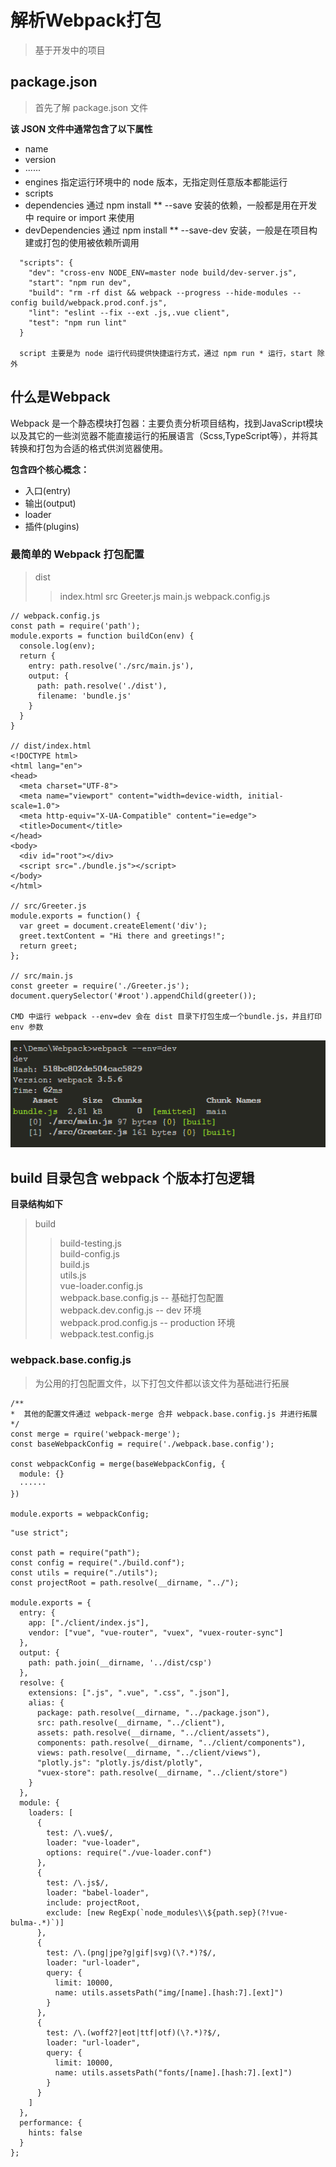 
# 解析Webpack打包
> 基于开发中的项目

## package.json
> 首先了解 package.json 文件

**该 JSON 文件中通常包含了以下属性**
* name
* version
* ······
* engines  指定运行环境中的 node 版本，无指定则任意版本都能运行
* scripts
* dependencies 通过 npm install ** --save 安装的依赖，一般都是用在开发中 require or import 来使用
* devDependencies 通过 npm install ** --save-dev 安装，一般是在项目构建或打包的使用被依赖所调用

```
  "scripts": {
    "dev": "cross-env NODE_ENV=master node build/dev-server.js",
    "start": "npm run dev",
    "build": "rm -rf dist && webpack --progress --hide-modules --config build/webpack.prod.conf.js",
    "lint": "eslint --fix --ext .js,.vue client",
    "test": "npm run lint"
  }

  script 主要是为 node 运行代码提供快捷运行方式，通过 npm run * 运行，start 除外
```

## 什么是Webpack
Webpack 是一个静态模块打包器：主要负责分析项目结构，找到JavaScript模块以及其它的一些浏览器不能直接运行的拓展语言（Scss,TypeScript等），并将其转换和打包为合适的格式供浏览器使用。

__包含四个核心概念：__

* 入口(entry)
* 输出(output)
* loader
* 插件(plugins)

### 最简单的 Webpack 打包配置

> dist
>> index.html
> src
>> Greeter.js
>> main.js
> webpack.config.js

```
// webpack.config.js
const path = require('path');
module.exports = function buildCon(env) {
  console.log(env);
  return {
    entry: path.resolve('./src/main.js'),
    output: {
      path: path.resolve('./dist'),
      filename: 'bundle.js'
    }
  }
}

// dist/index.html
<!DOCTYPE html>
<html lang="en">
<head>
  <meta charset="UTF-8">
  <meta name="viewport" content="width=device-width, initial-scale=1.0">
  <meta http-equiv="X-UA-Compatible" content="ie=edge">
  <title>Document</title>
</head>
<body>
  <div id="root"></div>
  <script src="./bundle.js"></script>
</body>
</html>

// src/Greeter.js
module.exports = function() {
  var greet = document.createElement('div');
  greet.textContent = "Hi there and greetings!";
  return greet;
};

// src/main.js
const greeter = require('./Greeter.js');
document.querySelector('#root').appendChild(greeter());

CMD 中运行 webpack --env=dev 会在 dist 目录下打包生成一个bundle.js，并且打印 env 参数
```
![alt](./images/20180126151111.png)

## build 目录包含 webpack 个版本打包逻辑

__目录结构如下__

> build             
>> build-testing.js     
>> build-config.js      
>> build.js       
>> utils.js        
>> vue-loader.config.js              
>> webpack.base.config.js -- 基础打包配置            
>> webpack.dev.config.js -- dev 环境             
>> webpack.prod.config.js -- production 环境            
>> webpack.test.config.js

### webpack.base.config.js

> 为公用的打包配置文件，以下打包文件都以该文件为基础进行拓展

```
/**
*  其他的配置文件通过 webpack-merge 合并 webpack.base.config.js 并进行拓展
*/
const merge = rquire('webpack-merge');
const baseWebpackConfig = require('./webpack.base.config');

const webpackConfig = merge(baseWebpackConfig, {
  module: {}
  ······
})

module.exports = webpackConfig;
```

```
"use strict";

const path = require("path");
const config = require("./build.conf");
const utils = require("./utils");
const projectRoot = path.resolve(__dirname, "../");

module.exports = {
  entry: {
    app: ["./client/index.js"],
    vendor: ["vue", "vue-router", "vuex", "vuex-router-sync"]
  },
  output: {
    path: path.join(__dirname, '../dist/csp')
  },
  resolve: {
    extensions: [".js", ".vue", ".css", ".json"],
    alias: {
      package: path.resolve(__dirname, "../package.json"),
      src: path.resolve(__dirname, "../client"),
      assets: path.resolve(__dirname, "../client/assets"),
      components: path.resolve(__dirname, "../client/components"),
      views: path.resolve(__dirname, "../client/views"),
      "plotly.js": "plotly.js/dist/plotly",
      "vuex-store": path.resolve(__dirname, "../client/store")
    }
  },
  module: {
    loaders: [
      {
        test: /\.vue$/,
        loader: "vue-loader",
        options: require("./vue-loader.conf")
      },
      {
        test: /\.js$/,
        loader: "babel-loader",
        include: projectRoot,
        exclude: [new RegExp(`node_modules\\${path.sep}(?!vue-bulma-.*)`)]
      },
      {
        test: /\.(png|jpe?g|gif|svg)(\?.*)?$/,
        loader: "url-loader",
        query: {
          limit: 10000,
          name: utils.assetsPath("img/[name].[hash:7].[ext]")
        }
      },
      {
        test: /\.(woff2?|eot|ttf|otf)(\?.*)?$/,
        loader: "url-loader",
        query: {
          limit: 10000,
          name: utils.assetsPath("fonts/[name].[hash:7].[ext]")
        }
      }
    ]
  },
  performance: {
    hints: false
  }
};
```